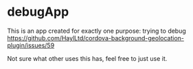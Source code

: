 # debugApp

This is an app created for exactly one purpose: trying to debug https://github.com/HaylLtd/cordova-background-geolocation-plugin/issues/59

Not sure what other uses this has, feel free to just use it.

